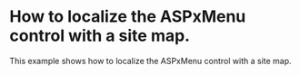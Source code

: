 # How to localize the ASPxMenu control with a site map.


<p>This example shows how to localize the ASPxMenu control with a site map.</p>

<br/>


